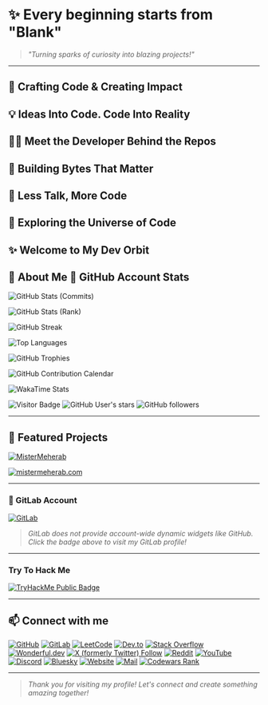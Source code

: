 # ✨ Every beginning starts from "Blank"

> _"Turning sparks of curiosity into blazing projects!"_

---

## 🚀 Crafting Code & Creating Impact

## 💡 Ideas Into Code. Code Into Reality

## 👨‍💻 Meet the Developer Behind the Repos

## 🧬 Building Bytes That Matter

## 🎯 Less Talk, More Code

## 🌌 Exploring the Universe of Code

## ✨ Welcome to My Dev Orbit

## 📝 About Me 🌟 GitHub Account Stats

<!-- GitHub Stats -->
![GitHub Stats (Commits)](https://github-readme-stats.vercel.app/api?username=MisterMeherab&show_icons=true&include_all_commits=false&theme=github_dark&show=prs,issues,followers,reviews,discussions_started,discussions_answered,prs_merged,prs_merged_percentage)

![GitHub Stats (Rank)](https://github-readme-stats.vercel.app/api?username=MisterMeherab&show_icons=true&rank_icon=percentile&theme=github_dark)

<!-- Github Streak -->
![GitHub Streak](https://streak-stats.demolab.com?user=MisterMeherab&theme=github-dark&hide_border=true)

<!-- GitHub Languages -->
![Top Languages](https://github-readme-stats.vercel.app/api/top-langs/?username=MisterMeherab&layout=compact&theme=github_dark)

<!-- GitHub Trophies -->
![GitHub Trophies](https://github-profile-trophy.vercel.app/?username=MisterMeherab&theme=darkhub&no-frame=true&margin-w=10)

<!-- GitHub Contributions -->
![GitHub Contribution Calendar](https://github-readme-activity-graph.vercel.app/graph?username=MisterMeherab&theme=github-compact)

<!--Wakatime Stats-->
![WakaTime Stats](https://github-readme-stats.vercel.app/api/wakatime?username=MisterMeherab&theme=github_dark)

<!--badges -->
![Visitor Badge](https://visitor-badge.laobi.icu/badge?page_id=MisterMeherab.MisterMeherab)
![GitHub User's stars](https://img.shields.io/github/stars/MisterMeherab)
![GitHub followers](https://img.shields.io/github/followers/MisterMeherab)

---

## 🚀 Featured Projects

[![MisterMeherab](https://github-readme-stats.vercel.app/api/pin/?username=MisterMeherab&repo=MisterMeherab&theme=github_dark)](https://github.com/MisterMeherab/MisterMeherab)

[![mistermeherab.com](https://github-readme-stats.vercel.app/api/pin/?username=MisterMeherab&repo=mistermeherab.com&theme=github_dark)](https://github.com/MisterMeherab/mistermeherab.com)

---

### 🦊 GitLab Account

[![GitLab](https://img.shields.io/badge/GitLab-MisterMeherab-orange?logo=gitlab)](https://gitlab.com/MisterMeherab)

> _GitLab does not provide account-wide dynamic widgets like GitHub. Click the badge above to visit my GitLab profile!_

---

### Try To Hack Me

[![TryHackMe Public Badge](https://tryhackme-badges.s3.amazonaws.com/MisterMeherab.png)](https://tryhackme.com/p/MisterMeherab)

---

## 📫 Connect with me

[![GitHub](https://img.shields.io/badge/GitHub-MisterMeherab-white?&logo=github)](https://github.com/MisterMeherab)
[![GitLab](https://img.shields.io/badge/GitLab-MisterMeherab-orange?logo=gitlab)](https://gitlab.com/MisterMeherab)
[![LeetCode](https://img.shields.io/badge/LeetCode-MisterMeherab-white?&logo=leetcode)](https://leetcode.com/u/MisterMeherab/)
[![Dev.to](https://img.shields.io/badge/Dev.to-MisterMeherab-white?&logo=devdototo)](https://dev.to/mistermeherab)
[![Stack Overflow](https://img.shields.io/badge/Stack%20Overflow-MisterMeherab-orange?logo=stackoverflow)](https://stackoverflow.com/users/30835032/mistermeherab)
[![Wonderful.dev](https://img.shields.io/badge/Wonderful.dev-MisterMeherab-white?&logo=wonderful.dev)](https://wonderful.dev/MisterMeherab)
[![X (formerly Twitter) Follow](https://img.shields.io/twitter/follow/MisterMeherab)](https://x.com/MisterMeherab)
[![Reddit](https://img.shields.io/badge/Reddit-MisterMeherab-red?&logo=reddit)](https://www.reddit.com/user/MisterMeherab/)
[![YouTube](https://img.shields.io/badge/YouTube-MisterMeherab-red?logo=youtube)](https://youtube.com/@MisterMeherab)
[![Discord](https://img.shields.io/badge/Discord-MisterMeherab-7289DA?logo=discord)](https://discord.com/users/1334188709465030668)
[![Bluesky](https://img.shields.io/badge/Bluesky-MisterMeherab-blue?logo=bluesky)](https://bsky.app/profile/mistermeherab.bsky.social)
[![Website](https://img.shields.io/badge/Website-MisterMeherab-black?logo=About.me)](https://mistermeherab.com)
[![Mail](https://img.shields.io/badge/Email-MisterMeherab-black?logo=email)](mailto:contact@mistermeherab.com)
[![Codewars Rank](https://www.codewars.com/users/MisterMeherab/badges/large)](https://www.codewars.com/users/MisterMeherab)

---

> _Thank you for visiting my profile! Let's connect and create something amazing together!_
